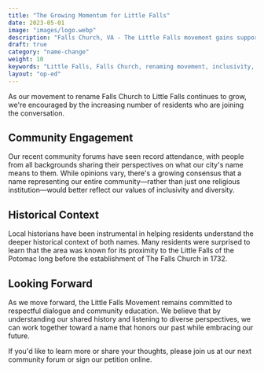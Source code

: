```yaml
---
title: "The Growing Momentum for Little Falls"
date: 2023-05-01
image: "images/logo.webp"
description: "Falls Church, VA - The Little Falls movement gains support as community members recognize the benefits of a more inclusive name."
draft: true
category: "name-change"
weight: 10
keywords: "Little Falls, Falls Church, renaming movement, inclusivity, diversity, community support, Virginia history"
layout: "op-ed"
---
```


As our movement to rename Falls Church to Little Falls continues to grow, we're encouraged by the increasing number of residents who are joining the conversation.

## Community Engagement

Our recent community forums have seen record attendance, with people from all backgrounds sharing their perspectives on what our city's name means to them. While opinions vary, there's a growing consensus that a name representing our entire community—rather than just one religious institution—would better reflect our values of inclusivity and diversity.

## Historical Context

Local historians have been instrumental in helping residents understand the deeper historical context of both names. Many residents were surprised to learn that the area was known for its proximity to the Little Falls of the Potomac long before the establishment of The Falls Church in 1732.

## Looking Forward

As we move forward, the Little Falls Movement remains committed to respectful dialogue and community education. We believe that by understanding our shared history and listening to diverse perspectives, we can work together toward a name that honors our past while embracing our future.

If you'd like to learn more or share your thoughts, please join us at our next community forum or sign our petition online.